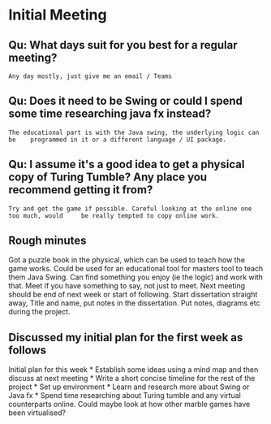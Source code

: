 # Initial Meeting 

## Qu: What days suit for you best for a regular meeting?
	Any day mostly, just give me an email / Teams

## Qu: Does it need to be Swing or could I spend some time researching java fx instead?
	The educational part is with the Java swing, the underlying logic can be 	programmed in it or a different language / UI package. 

## Qu: I assume it's a good idea to get a physical copy of Turing Tumble? Any place you recommend getting it from? 
	Try and get the game if possible. Careful looking at the online one too much, would 	be really tempted to copy online work.  

## Rough minutes 
Got a puzzle book in the physical, which can be used to teach how the game works.  Could be used for an educational tool for masters tool to teach them Java Swing. Can find something you enjoy (ie the logic) and work with that. 
Meet if you have something to say, not just to meet. 
Next meeting should be end of next week or start of following. 
Start dissertation straight away, Title and name, put notes in the dissertation. Put notes, diagrams etc during the project. 

## Discussed my initial plan for the first week as follows
Initial plan for this week
    * Establish some ideas using a mind map and then discuss at next meeting 
    * Write a short concise timeline for the rest of the project
    * Set up environment
    * Learn and research more about Swing or Java fx
    * Spend time researching about Turing tumble and any virtual counterparts online. Could maybe look at how other marble games have been virtualised?
